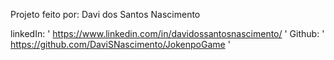 Projeto feito por: Davi dos Santos Nascimento

linkedIn: ' https://www.linkedin.com/in/davidossantosnascimento/ '
Github: ' https://github.com/DaviSNascimento/JokenpoGame '

